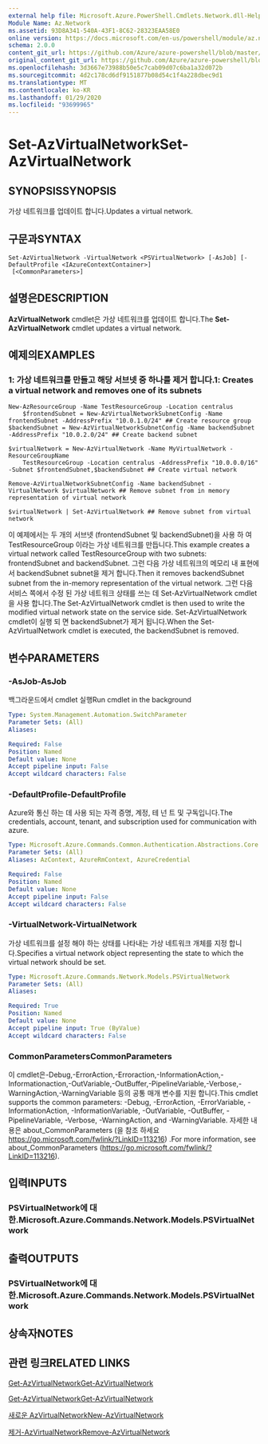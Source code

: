 ```yaml
---
external help file: Microsoft.Azure.PowerShell.Cmdlets.Network.dll-Help.xml
Module Name: Az.Network
ms.assetid: 93D8A341-540A-43F1-8C62-28323EAA58E0
online version: https://docs.microsoft.com/en-us/powershell/module/az.network/set-azvirtualnetwork
schema: 2.0.0
content_git_url: https://github.com/Azure/azure-powershell/blob/master/src/Network/Network/help/Set-AzVirtualNetwork.md
original_content_git_url: https://github.com/Azure/azure-powershell/blob/master/src/Network/Network/help/Set-AzVirtualNetwork.md
ms.openlocfilehash: 3d3667e73988b50e5c7cab09d07c6ba1a32d072b
ms.sourcegitcommit: 4d2c178cd6df9151877b08d54c1f4a228dbec9d1
ms.translationtype: MT
ms.contentlocale: ko-KR
ms.lasthandoff: 01/29/2020
ms.locfileid: "93699965"
---
```

# <span data-ttu-id="280f9-101">Set-AzVirtualNetwork</span><span class="sxs-lookup"><span data-stu-id="280f9-101">Set-AzVirtualNetwork</span></span>

## <span data-ttu-id="280f9-102">SYNOPSIS</span><span class="sxs-lookup"><span data-stu-id="280f9-102">SYNOPSIS</span></span>
<span data-ttu-id="280f9-103">가상 네트워크를 업데이트 합니다.</span><span class="sxs-lookup"><span data-stu-id="280f9-103">Updates a virtual network.</span></span>

## <span data-ttu-id="280f9-104">구문과</span><span class="sxs-lookup"><span data-stu-id="280f9-104">SYNTAX</span></span>

```
Set-AzVirtualNetwork -VirtualNetwork <PSVirtualNetwork> [-AsJob] [-DefaultProfile <IAzureContextContainer>]
 [<CommonParameters>]
```

## <span data-ttu-id="280f9-105">설명은</span><span class="sxs-lookup"><span data-stu-id="280f9-105">DESCRIPTION</span></span>
<span data-ttu-id="280f9-106">**AzVirtualNetwork** cmdlet은 가상 네트워크를 업데이트 합니다.</span><span class="sxs-lookup"><span data-stu-id="280f9-106">The **Set-AzVirtualNetwork** cmdlet updates a virtual network.</span></span>

## <span data-ttu-id="280f9-107">예제의</span><span class="sxs-lookup"><span data-stu-id="280f9-107">EXAMPLES</span></span>

### <span data-ttu-id="280f9-108">1: 가상 네트워크를 만들고 해당 서브넷 중 하나를 제거 합니다.</span><span class="sxs-lookup"><span data-stu-id="280f9-108">1: Creates a virtual network and removes one of its subnets</span></span>
```
New-AzResourceGroup -Name TestResourceGroup -Location centralus
    $frontendSubnet = New-AzVirtualNetworkSubnetConfig -Name frontendSubnet -AddressPrefix "10.0.1.0/24" ## Create resource group
$backendSubnet = New-AzVirtualNetworkSubnetConfig -Name backendSubnet -AddressPrefix "10.0.2.0/24" ## Create backend subnet

$virtualNetwork = New-AzVirtualNetwork -Name MyVirtualNetwork -ResourceGroupName 
    TestResourceGroup -Location centralus -AddressPrefix "10.0.0.0/16" -Subnet $frontendSubnet,$backendSubnet ## Create virtual network

Remove-AzVirtualNetworkSubnetConfig -Name backendSubnet -VirtualNetwork $virtualNetwork ## Remove subnet from in memory representation of virtual network

$virtualNetwork | Set-AzVirtualNetwork ## Remove subnet from virtual network
```

<span data-ttu-id="280f9-109">이 예제에서는 두 개의 서브넷 (frontendSubnet 및 backendSubnet)을 사용 하 여 TestResourceGroup 이라는 가상 네트워크를 만듭니다.</span><span class="sxs-lookup"><span data-stu-id="280f9-109">This example creates a virtual network called TestResourceGroup with two subnets: frontendSubnet and backendSubnet.</span></span> <span data-ttu-id="280f9-110">그런 다음 가상 네트워크의 메모리 내 표현에서 backendSubnet subnet을 제거 합니다.</span><span class="sxs-lookup"><span data-stu-id="280f9-110">Then it removes backendSubnet subnet from the in-memory representation of the virtual network.</span></span> <span data-ttu-id="280f9-111">그런 다음 서비스 쪽에서 수정 된 가상 네트워크 상태를 쓰는 데 Set-AzVirtualNetwork cmdlet을 사용 합니다.</span><span class="sxs-lookup"><span data-stu-id="280f9-111">The Set-AzVirtualNetwork cmdlet is then used to write the modified virtual network state on the service side.</span></span> <span data-ttu-id="280f9-112">Set-AzVirtualNetwork cmdlet이 실행 되 면 backendSubnet가 제거 됩니다.</span><span class="sxs-lookup"><span data-stu-id="280f9-112">When the Set-AzVirtualNetwork cmdlet is executed, the backendSubnet is removed.</span></span>

## <span data-ttu-id="280f9-113">변수</span><span class="sxs-lookup"><span data-stu-id="280f9-113">PARAMETERS</span></span>

### <span data-ttu-id="280f9-114">-AsJob</span><span class="sxs-lookup"><span data-stu-id="280f9-114">-AsJob</span></span>
<span data-ttu-id="280f9-115">백그라운드에서 cmdlet 실행</span><span class="sxs-lookup"><span data-stu-id="280f9-115">Run cmdlet in the background</span></span>

```yaml
Type: System.Management.Automation.SwitchParameter
Parameter Sets: (All)
Aliases:

Required: False
Position: Named
Default value: None
Accept pipeline input: False
Accept wildcard characters: False
```

### <span data-ttu-id="280f9-116">-DefaultProfile</span><span class="sxs-lookup"><span data-stu-id="280f9-116">-DefaultProfile</span></span>
<span data-ttu-id="280f9-117">Azure와 통신 하는 데 사용 되는 자격 증명, 계정, 테 넌 트 및 구독입니다.</span><span class="sxs-lookup"><span data-stu-id="280f9-117">The credentials, account, tenant, and subscription used for communication with azure.</span></span>

```yaml
Type: Microsoft.Azure.Commands.Common.Authentication.Abstractions.Core.IAzureContextContainer
Parameter Sets: (All)
Aliases: AzContext, AzureRmContext, AzureCredential

Required: False
Position: Named
Default value: None
Accept pipeline input: False
Accept wildcard characters: False
```

### <span data-ttu-id="280f9-118">-VirtualNetwork</span><span class="sxs-lookup"><span data-stu-id="280f9-118">-VirtualNetwork</span></span>
<span data-ttu-id="280f9-119">가상 네트워크를 설정 해야 하는 상태를 나타내는 가상 네트워크 개체를 지정 합니다.</span><span class="sxs-lookup"><span data-stu-id="280f9-119">Specifies a virtual network object representing the state to which the virtual network should be set.</span></span>

```yaml
Type: Microsoft.Azure.Commands.Network.Models.PSVirtualNetwork
Parameter Sets: (All)
Aliases:

Required: True
Position: Named
Default value: None
Accept pipeline input: True (ByValue)
Accept wildcard characters: False
```

### <span data-ttu-id="280f9-120">CommonParameters</span><span class="sxs-lookup"><span data-stu-id="280f9-120">CommonParameters</span></span>
<span data-ttu-id="280f9-121">이 cmdlet은-Debug,-ErrorAction,-Erroraction,-InformationAction,-Informationaction,-OutVariable,-OutBuffer,-PipelineVariable,-Verbose,-WarningAction,-WarningVariable 등의 공통 매개 변수를 지원 합니다.</span><span class="sxs-lookup"><span data-stu-id="280f9-121">This cmdlet supports the common parameters: -Debug, -ErrorAction, -ErrorVariable, -InformationAction, -InformationVariable, -OutVariable, -OutBuffer, -PipelineVariable, -Verbose, -WarningAction, and -WarningVariable.</span></span> <span data-ttu-id="280f9-122">자세한 내용은 about_CommonParameters (을 참조 하세요 https://go.microsoft.com/fwlink/?LinkID=113216) .</span><span class="sxs-lookup"><span data-stu-id="280f9-122">For more information, see about_CommonParameters (https://go.microsoft.com/fwlink/?LinkID=113216).</span></span>

## <span data-ttu-id="280f9-123">입력</span><span class="sxs-lookup"><span data-stu-id="280f9-123">INPUTS</span></span>

### <span data-ttu-id="280f9-124">PSVirtualNetwork에 대 한.</span><span class="sxs-lookup"><span data-stu-id="280f9-124">Microsoft.Azure.Commands.Network.Models.PSVirtualNetwork</span></span>

## <span data-ttu-id="280f9-125">출력</span><span class="sxs-lookup"><span data-stu-id="280f9-125">OUTPUTS</span></span>

### <span data-ttu-id="280f9-126">PSVirtualNetwork에 대 한.</span><span class="sxs-lookup"><span data-stu-id="280f9-126">Microsoft.Azure.Commands.Network.Models.PSVirtualNetwork</span></span>

## <span data-ttu-id="280f9-127">상속자</span><span class="sxs-lookup"><span data-stu-id="280f9-127">NOTES</span></span>

## <span data-ttu-id="280f9-128">관련 링크</span><span class="sxs-lookup"><span data-stu-id="280f9-128">RELATED LINKS</span></span>

[<span data-ttu-id="280f9-129">Get-AzVirtualNetwork</span><span class="sxs-lookup"><span data-stu-id="280f9-129">Get-AzVirtualNetwork</span></span>](./Get-AzVirtualNetwork.md)

[<span data-ttu-id="280f9-130">Get-AzVirtualNetwork</span><span class="sxs-lookup"><span data-stu-id="280f9-130">Get-AzVirtualNetwork</span></span>](./Get-AzVirtualNetwork.md)

[<span data-ttu-id="280f9-131">새로운 AzVirtualNetwork</span><span class="sxs-lookup"><span data-stu-id="280f9-131">New-AzVirtualNetwork</span></span>](./New-AzVirtualNetwork.md)

[<span data-ttu-id="280f9-132">제거-AzVirtualNetwork</span><span class="sxs-lookup"><span data-stu-id="280f9-132">Remove-AzVirtualNetwork</span></span>](./Remove-AzVirtualNetwork.md)


